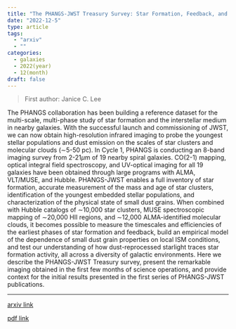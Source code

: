 ```yaml
---
title: "The PHANGS-JWST Treasury Survey: Star Formation, Feedback, and Dust Physics at High Angular resolution in Nearby GalaxieS"
date: "2022-12-5"
type: article
tags:
  - "arxiv"
  - ""
categories:
  - galaxies
  - 2022(year)
  - 12(month)
draft: false
---
```


> First author: Janice C. Lee

 The PHANGS collaboration has been building a reference dataset for the
multi-scale, multi-phase study of star formation and the interstellar medium in
nearby galaxies. With the successful launch and commissioning of JWST, we can
now obtain high-resolution infrared imaging to probe the youngest stellar
populations and dust emission on the scales of star clusters and molecular
clouds ($\sim$5-50 pc). In Cycle 1, PHANGS is conducting an 8-band imaging
survey from 2-21$\mu$m of 19 nearby spiral galaxies. CO(2-1) mapping, optical
integral field spectroscopy, and UV-optical imaging for all 19 galaxies have
been obtained through large programs with ALMA, VLT/MUSE, and Hubble.
PHANGS-JWST enables a full inventory of star formation, accurate measurement of
the mass and age of star clusters, identification of the youngest embedded
stellar populations, and characterization of the physical state of small dust
grains. When combined with Hubble catalogs of $\sim$10,000 star clusters, MUSE
spectroscopic mapping of $\sim$20,000 HII regions, and $\sim$12,000
ALMA-identified molecular clouds, it becomes possible to measure the timescales
and efficiencies of the earliest phases of star formation and feedback, build
an empirical model of the dependence of small dust grain properties on local
ISM conditions, and test our understanding of how dust-reprocessed starlight
traces star formation activity, all across a diversity of galactic
environments. Here we describe the PHANGS-JWST Treasury survey, present the
remarkable imaging obtained in the first few months of science operations, and
provide context for the initial results presented in the first series of
PHANGS-JWST publications.

---
[arxiv link](http://arxiv.org/abs/2212.02667v1)

[pdf link](http://arxiv.org/pdf/2212.02667v1)